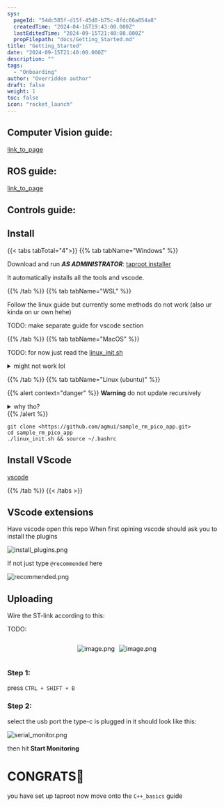 ```yaml
---
sys:
  pageId: "54dc585f-d15f-45d0-b75c-8fdc66a854a8"
  createdTime: "2024-04-16T19:43:00.000Z"
  lastEditedTime: "2024-09-15T21:40:00.000Z"
  propFilepath: "docs/Getting_Started.md"
title: "Getting_Started"
date: "2024-09-15T21:40:00.000Z"
description: ""
tags:
  - "Onboarding"
author: "Overridden author"
draft: false
weight: 1
toc: false
icon: "rocket_launch"
---
```


## Computer Vision guide:

[link_to_page](86d45bc0-388b-4d26-8848-44f255f73d0e)

## ROS guide:

[link_to_page](3c76c1de-ec8f-46d6-8b0a-294005edc2d5)

## Controls guide:

## Install

{{< tabs tabTotal="4">}}
{{% tab tabName="Windows" %}}

Download and run _**AS ADMINISTRATOR**_: [taproot installer](https://github.com/Thornbots/TeachingFreshies/releases/tag/1.0)

It automatically installs all the tools and vscode.

{{% /tab %}}
{{% tab tabName="WSL" %}}

Follow the linux guide but currently some methods do not work (also ur kinda on ur own hehe)

TODO: make separate guide for vscode section

{{% /tab %}}
{{% tab tabName="MacOS" %}}

TODO: for now just read the [linux_init.sh](https://github.com/agmui/sample_rm_pico_app/blob/main/linux_init.sh)

<details>
<summary>might not work lol</summary>

`brew install libusb pkg-config`

Next install: [vscode](https://code.visualstudio.com/Download)

</details>

{{% /tab %}}
{{% tab tabName="Linux (ubuntu)" %}}

{{% alert context="danger" %}}
**Warning** do not update recursively
<details>
<summary>why tho?</summary>
There are some submodules that may go on for a while (like tinyusb) and I highly
recommend you don't need to get them.
If you want to see what submodules I update just look in `linux_init.sh`
</details>
{{% /alert %}}

```shell
git clone <https://github.com/agmui/sample_rm_pico_app.git>
cd sample_rm_pico_app
./linux_init.sh && source ~/.bashrc
```

## Install VScode

[vscode](https://code.visualstudio.com/Download)

{{% /tab %}}
{{< /tabs >}}

## VScode extensions

Have vscode open this repo
When first opining vscode should ask you to install the plugins

![install_plugins.png](https://prod-files-secure.s3.us-west-2.amazonaws.com/d518164a-d88e-44d1-a4ee-3adb3bd8bce0/89bd30f0-1825-4e77-867b-0a41ce370880/install_plugins.png?X-Amz-Algorithm=AWS4-HMAC-SHA256&X-Amz-Content-Sha256=UNSIGNED-PAYLOAD&X-Amz-Credential=ASIAZI2LB4665ZINMUMX%2F20250215%2Fus-west-2%2Fs3%2Faws4_request&X-Amz-Date=20250215T070227Z&X-Amz-Expires=3600&X-Amz-Security-Token=IQoJb3JpZ2luX2VjEBcaCXVzLXdlc3QtMiJIMEYCIQDHuOXH10jg4eVHlx8K%2FSmZaSGdWWOZeEIHxDzWpWEMUwIhAO0WYNvgU3DFkgihJDr9s8xjxWvblRjdxljv56POuTFhKv8DCEAQABoMNjM3NDIzMTgzODA1IgxR7KCrvvZ1vwCzuW4q3AMTw5WNw%2B7Rs%2BLqfafsq%2F%2Fw8LHKAlBuFzjDrbCaROxPIyEMiQLyBO2hvePRDuiLRyRgvt4PuVBTpG%2FPzDiNOLDgNikFNXGjENcae6EkJ11F6Uy5CIeuQhbf75Et9SM5eGk4Vt1uu34T43YATULdUZXIk26Ky6de8rddvbou%2FzFgilU8fgyEAvVrYuJN0Cfj2xh7UgWSgtayJhnh7%2FwzkOpybRR%2BEklZH5awykPjHS46nsSWjTab%2Fw%2Fiu%2Beok6Tcu9%2B1UyBZj9dWvh%2FZ5rYFDes4g%2Biw24Stk2XzvOMhqo4%2BgoKW%2BTltOS4tk3sRqsgZh0%2BGfyiplcp8%2BBOZnWvj0Y7YHc0%2FkbKJqM1j2rFaU0PQqZZegJW%2BsCWi9JfgJfL6S7wcEMschwbikGffgoEfFvo59pIgRh9M9lZB5btjru3jriaGvQa0OL0c%2Bvhjgc6CFDqVvaZhOEjOwz6DJ3eu8Tugr1MqdF2wYfi%2FAjmmTPebaOtQBMUIm5A0dK2OV64mDS6TdFSX%2BQoUS49s7WnxLdOETCUdL8zVhRV%2BICgKnGYpB4bRc%2FmSb%2BG6YgL1lL9Ll9SQK1BCrml6XGkQg11W2qPoaYp7ZRuhUdjLnP9sI1cneYEE5F4KsjjKK0balDD76MC9BjqkAU6OYRUyOqb3j6afLqFVvH0v3aC%2FIFwYGSqcF97%2BZP5DIWkHA%2BYaGB%2FERlibBLQQwqBpFftyL2%2BQ54%2FSg7x5wDTpHSIlz%2BFqmnb4vxrJirG%2Fzk4R3I%2BeEcUWk4cvIaJs4Lo84D8lWHt5NjFzziGOubQL%2FGVqfbkeRli%2FC%2B%2FM3qe%2FnjwbDI%2Bp2DH2iMy4ZC5KuzC5tBpx%2BOCDgPqMGsgAGP49h0Iy&X-Amz-Signature=65d5aece567cfc4b30a1f255c11267ccae072dad5db929ecbe49ae7a8c307f97&X-Amz-SignedHeaders=host&x-id=GetObject)

If not just type `@recommended` here  

![recommended.png](https://prod-files-secure.s3.us-west-2.amazonaws.com/d518164a-d88e-44d1-a4ee-3adb3bd8bce0/61e661e9-5d85-4dfc-be0d-8d2097a5e793/recommended.png?X-Amz-Algorithm=AWS4-HMAC-SHA256&X-Amz-Content-Sha256=UNSIGNED-PAYLOAD&X-Amz-Credential=ASIAZI2LB4665ZINMUMX%2F20250215%2Fus-west-2%2Fs3%2Faws4_request&X-Amz-Date=20250215T070227Z&X-Amz-Expires=3600&X-Amz-Security-Token=IQoJb3JpZ2luX2VjEBcaCXVzLXdlc3QtMiJIMEYCIQDHuOXH10jg4eVHlx8K%2FSmZaSGdWWOZeEIHxDzWpWEMUwIhAO0WYNvgU3DFkgihJDr9s8xjxWvblRjdxljv56POuTFhKv8DCEAQABoMNjM3NDIzMTgzODA1IgxR7KCrvvZ1vwCzuW4q3AMTw5WNw%2B7Rs%2BLqfafsq%2F%2Fw8LHKAlBuFzjDrbCaROxPIyEMiQLyBO2hvePRDuiLRyRgvt4PuVBTpG%2FPzDiNOLDgNikFNXGjENcae6EkJ11F6Uy5CIeuQhbf75Et9SM5eGk4Vt1uu34T43YATULdUZXIk26Ky6de8rddvbou%2FzFgilU8fgyEAvVrYuJN0Cfj2xh7UgWSgtayJhnh7%2FwzkOpybRR%2BEklZH5awykPjHS46nsSWjTab%2Fw%2Fiu%2Beok6Tcu9%2B1UyBZj9dWvh%2FZ5rYFDes4g%2Biw24Stk2XzvOMhqo4%2BgoKW%2BTltOS4tk3sRqsgZh0%2BGfyiplcp8%2BBOZnWvj0Y7YHc0%2FkbKJqM1j2rFaU0PQqZZegJW%2BsCWi9JfgJfL6S7wcEMschwbikGffgoEfFvo59pIgRh9M9lZB5btjru3jriaGvQa0OL0c%2Bvhjgc6CFDqVvaZhOEjOwz6DJ3eu8Tugr1MqdF2wYfi%2FAjmmTPebaOtQBMUIm5A0dK2OV64mDS6TdFSX%2BQoUS49s7WnxLdOETCUdL8zVhRV%2BICgKnGYpB4bRc%2FmSb%2BG6YgL1lL9Ll9SQK1BCrml6XGkQg11W2qPoaYp7ZRuhUdjLnP9sI1cneYEE5F4KsjjKK0balDD76MC9BjqkAU6OYRUyOqb3j6afLqFVvH0v3aC%2FIFwYGSqcF97%2BZP5DIWkHA%2BYaGB%2FERlibBLQQwqBpFftyL2%2BQ54%2FSg7x5wDTpHSIlz%2BFqmnb4vxrJirG%2Fzk4R3I%2BeEcUWk4cvIaJs4Lo84D8lWHt5NjFzziGOubQL%2FGVqfbkeRli%2FC%2B%2FM3qe%2FnjwbDI%2Bp2DH2iMy4ZC5KuzC5tBpx%2BOCDgPqMGsgAGP49h0Iy&X-Amz-Signature=c281058b201fceb28867ee807d4fee496dbe52a1e3eb45a2b60f091107ebab55&X-Amz-SignedHeaders=host&x-id=GetObject)

## Uploading

Wire the ST-link according to this:

TODO:

<div style="display: flex;flex-direction: row; column-gap:10px; max-width: 630px;justify-content: center;">
<div>

![image.png](https://prod-files-secure.s3.us-west-2.amazonaws.com/d518164a-d88e-44d1-a4ee-3adb3bd8bce0/210ecb78-1116-4d7b-b9b7-2292f66fa2c2/image.png?X-Amz-Algorithm=AWS4-HMAC-SHA256&X-Amz-Content-Sha256=UNSIGNED-PAYLOAD&X-Amz-Credential=ASIAZI2LB466ZM6PPQ6X%2F20250215%2Fus-west-2%2Fs3%2Faws4_request&X-Amz-Date=20250215T070229Z&X-Amz-Expires=3600&X-Amz-Security-Token=IQoJb3JpZ2luX2VjEBcaCXVzLXdlc3QtMiJIMEYCIQD2Itc9jH0luisPjgo11ilshGRaYWsSzsPACqFRKSiCEgIhAI7z8ZkmEH9Ids7b%2FGpEorRkE%2B7W%2BcQY5wqSkfkfvgRnKv8DCEAQABoMNjM3NDIzMTgzODA1Igzom%2BFzwJXXBhkinKUq3AOEWZE7502ryYzVEHiaxi8bHLnv5TNWkexThni6oe%2BDoiGugSANxcUT7rC9shr2UlOEGJoP5Rb3wslb5wNn7THYh0GDMpgISRKUNfXnBYdJIuH2VwUwwtYCSm0Jql3dfW%2BPZbJa4MkjJqfZ%2BNGw9TdZyLbzXGYpvGFFvIbXJEShTl7JTMqcYx7547RmI%2BJar%2Fg0yf03kebtUu3%2FWTG8j%2BK103qyMTjAriDsDcihY6ftfIag865f%2B8BLf59b03qKusiSPoWqNtvsMnoyNUfaP1%2BHqBG%2Bv7ki8WLnD%2BpQD075Y073au%2BtuO0%2Feo%2FHFnAV2Dv%2FKsk5DeK1Ix%2BttHaYSMjU4SncuOykEWxX6mh%2FpkXbPt7dGOPz9laEFPyNR0OdN1CPq3KrazqVsF3BrzcQz42jiuxXGOaux2Mp%2F2ebrBL1odKN90IZfPkzMvSdiEX4wGerqqibvMKhoWeB1TUYd%2FasodxGfWReqEZcCSIhnOecqINxeI9orzX%2F7Dzkvd7C3cHihhY2rMTS1ELTnym%2BXFu2%2Fysnn9I6N8UYqG9tK5s7x8CuZNzXxAGVim4HgCRvzpTtcttU%2Bod2AGN9oEADcCuePhBQCptB0Di%2FFUwAUAyXt0bdi0g%2B17k9k%2B0qpTCt6cC9BjqkAUmS60VRqGD0rf6tU2ncQjRS8KLRO%2BXpfkRe8pjxu6RQLHqNsk04Uw11rYsHdZaXvYhvESsRjEkOAOY%2BXBwMcW71rkoaGhVoCztClT7TXO9LlI6tfrOtwCIqkhU%2Bm5yXx2IpLUG%2FIuggX1tM7p68obHz3oAx2n%2Fl%2Fq6BigEfYrBb%2Bv6QNYM27gRpkY4W9i1Ovf0kXl6blorhpfZmvKFyepUw9eRZ&X-Amz-Signature=6f51d5693fca6b8a045f0201e4feeeeabfed58933ab9887bf56810c1b33fc09d&X-Amz-SignedHeaders=host&x-id=GetObject)

</div>
<div>

![image.png](https://prod-files-secure.s3.us-west-2.amazonaws.com/d518164a-d88e-44d1-a4ee-3adb3bd8bce0/33a0fd0f-8ca6-4a86-8e09-26e95ded1fff/image.png?X-Amz-Algorithm=AWS4-HMAC-SHA256&X-Amz-Content-Sha256=UNSIGNED-PAYLOAD&X-Amz-Credential=ASIAZI2LB466WDRWO5S7%2F20250215%2Fus-west-2%2Fs3%2Faws4_request&X-Amz-Date=20250215T070229Z&X-Amz-Expires=3600&X-Amz-Security-Token=IQoJb3JpZ2luX2VjEBcaCXVzLXdlc3QtMiJHMEUCIH2ysZkBelunUxncU2xmbUOP8BgyYRF8HvqCmsfKngMhAiEAlK0N2BFEhYvTBj9YM2KqQuYJG97SRlwSw9%2FOpwDA%2FpYq%2FwMIQBAAGgw2Mzc0MjMxODM4MDUiDE4XbnLYMPlVA%2BNGBircA0ugEK9%2FSDzx71J3SDNhSQDXdVLRXXUQRIZG09Nca1MPUYvdakS9IdUR4qHHNlSarQFnxNGR1EyptVaQv4pCbFV%2B3amFT1kLibbQwLGedjIhCRq%2FUszL4sD5dnLfHDu5%2BsVeXjrCbB6CnYWGimfnldc1o5RdX6tznJjYPD4qgBngYkvng78M1E3CO7iYNHgLvgyITgHYRmCSO%2FYiNUX69qrJdG3y2kj03IebihNV7e7VzoU%2FO86jknIJj8jFHREwEFFeu%2FBo37j7EwEpuMpkQTRf%2FK4ZYknYZckVTRstwsevnVcNF1fFlRM0hFRZD56FnaII9tBc%2FTTIC%2FDzOv2jnY%2BFonudELlaL4ZJuNVeNLV0BqB5gQwANZdnp1GCx3q1%2F7CbOgoiDryINVlNguw7XoZgQYbeHq2brqzChXC4LnPnaHut8TNgjRKAMDNrz6GjXfjzSLz6vtLs70UsRPXE7zd973m2vuymkO40bzxKzbGeGMiyjFX0sIZSb6xbrf2N3n5EpUSsSK6io73l%2FC%2FjQekebyWUFqtrb09Wil3HuCPFY2DOIszJt9GZdVZUnS%2Ft1PErF1ozF36XIrN697aYni99S%2F37ebjJ9UBHJ%2F6SMQtu153RCW7MgRvXzqZzMKLpwL0GOqUB36NF4hxG7R5uHI1n9h%2BGnY%2Fi%2BbpsivlK4EA4idTym%2FbWO0goVsLJaqn1xAkhrJGmcwq2oo%2BnPoaKSw78H5mno4yYfd0Fr0WLoqpGqv9CMmAB91v2gD68ku2lGEykGo01Q8gyg%2FH55Tainiw0hq5c1jsbXmAHbT7AzIGj1IWzPmJGL8EqL9nrMHIUCUXJHAT%2B9kPKuV%2BlqI26SVrEWcXKAFzsGSxT&X-Amz-Signature=a22f97424a74f7b8978806d220f834514ea48720e26ba404f4b39fdeac6c2891&X-Amz-SignedHeaders=host&x-id=GetObject)

</div>
</div>

### Step 1:

press `CTRL + SHIFT + B`

### Step 2:

select the usb port the type-c is plugged in it should look like this:

![serial_monitor.png](https://prod-files-secure.s3.us-west-2.amazonaws.com/d518164a-d88e-44d1-a4ee-3adb3bd8bce0/f03f4774-05d4-4393-b6a0-d5efb6d315ab/serial_monitor.png?X-Amz-Algorithm=AWS4-HMAC-SHA256&X-Amz-Content-Sha256=UNSIGNED-PAYLOAD&X-Amz-Credential=ASIAZI2LB4665ZINMUMX%2F20250215%2Fus-west-2%2Fs3%2Faws4_request&X-Amz-Date=20250215T070227Z&X-Amz-Expires=3600&X-Amz-Security-Token=IQoJb3JpZ2luX2VjEBcaCXVzLXdlc3QtMiJIMEYCIQDHuOXH10jg4eVHlx8K%2FSmZaSGdWWOZeEIHxDzWpWEMUwIhAO0WYNvgU3DFkgihJDr9s8xjxWvblRjdxljv56POuTFhKv8DCEAQABoMNjM3NDIzMTgzODA1IgxR7KCrvvZ1vwCzuW4q3AMTw5WNw%2B7Rs%2BLqfafsq%2F%2Fw8LHKAlBuFzjDrbCaROxPIyEMiQLyBO2hvePRDuiLRyRgvt4PuVBTpG%2FPzDiNOLDgNikFNXGjENcae6EkJ11F6Uy5CIeuQhbf75Et9SM5eGk4Vt1uu34T43YATULdUZXIk26Ky6de8rddvbou%2FzFgilU8fgyEAvVrYuJN0Cfj2xh7UgWSgtayJhnh7%2FwzkOpybRR%2BEklZH5awykPjHS46nsSWjTab%2Fw%2Fiu%2Beok6Tcu9%2B1UyBZj9dWvh%2FZ5rYFDes4g%2Biw24Stk2XzvOMhqo4%2BgoKW%2BTltOS4tk3sRqsgZh0%2BGfyiplcp8%2BBOZnWvj0Y7YHc0%2FkbKJqM1j2rFaU0PQqZZegJW%2BsCWi9JfgJfL6S7wcEMschwbikGffgoEfFvo59pIgRh9M9lZB5btjru3jriaGvQa0OL0c%2Bvhjgc6CFDqVvaZhOEjOwz6DJ3eu8Tugr1MqdF2wYfi%2FAjmmTPebaOtQBMUIm5A0dK2OV64mDS6TdFSX%2BQoUS49s7WnxLdOETCUdL8zVhRV%2BICgKnGYpB4bRc%2FmSb%2BG6YgL1lL9Ll9SQK1BCrml6XGkQg11W2qPoaYp7ZRuhUdjLnP9sI1cneYEE5F4KsjjKK0balDD76MC9BjqkAU6OYRUyOqb3j6afLqFVvH0v3aC%2FIFwYGSqcF97%2BZP5DIWkHA%2BYaGB%2FERlibBLQQwqBpFftyL2%2BQ54%2FSg7x5wDTpHSIlz%2BFqmnb4vxrJirG%2Fzk4R3I%2BeEcUWk4cvIaJs4Lo84D8lWHt5NjFzziGOubQL%2FGVqfbkeRli%2FC%2B%2FM3qe%2FnjwbDI%2Bp2DH2iMy4ZC5KuzC5tBpx%2BOCDgPqMGsgAGP49h0Iy&X-Amz-Signature=98e6797807357aefa924764d148cfc11230cf5be94acd5b54287ac3ed24cb993&X-Amz-SignedHeaders=host&x-id=GetObject)

then hit **Start Monitoring**

# CONGRATS🎉

you have set up taproot now move onto the `C++_basics` guide

